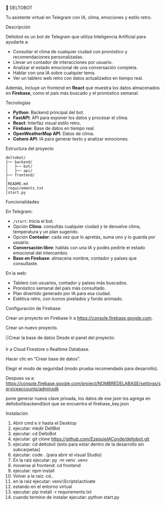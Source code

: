 🤖 DELTOBOT

Tu asistente virtual en Telegram con IA, clima, emociones y estilo retro.

Descripción

Deltobot es un bot de Telegram que utiliza Inteligencia Artificial para ayudarte a:

- Consultar el clima de cualquier ciudad con pronóstico y recomendaciones personalizadas.
- Llevar un contador de interacciones por usuario.
- Analizar el estado emocional de una conversación completa.
- Hablar con una IA sobre cualquier tema.
- Ver un tablero web retro con datos actualizados en tiempo real.

Además, incluye un frontend en **React** que muestra los datos almacenados en **Firebase**, como el país más buscado y el pronóstico semanal.

Tecnologías

- **Python**: Backend principal del bot.
- **FastAPI**: API para exponer los datos y procesar el clima.
- **React**: Interfaz visual estilo retro.
- **Firebase**: Base de datos en tiempo real.
- **OpenWeatherMap API**: Datos de clima.
- **Cohere API**: IA para generar texto y analizar emociones.

Estructura del proyecto

```
deltobot/
├── backend/
│   ├── bot/           
│   ├── api/           
├── frontend/
│
│README.md
│requirements.txt
│start.py
```

Funcionalidades

En Telegram:

- `/start`: Inicia el bot.
- Opción **Clima**: consultás cualquier ciudad y te devuelve clima, temperatura y un plan sugerido.
- Opción **Contador**: cada vez que lo apretás, suma uno y lo guarda por usuario.
- **Conversación libre**: hablás con una IA y podés pedirle el estado emocional del intercambio.
- **Base en Firebase**: almacena nombre, contador y países que consultaste.

En la web:

- Tablero con usuarios, contador y países más buscados.
- Pronóstico semanal del país más consultado.
- Plan divertido generado por IA para esa ciudad.
- Estética retro, con íconos pixelados y fondo animado.


Configuración de Firebase:

Crear un proyecto en Firebase
Ir a https://console.firebase.google.com.

Crear un nuevo proyecto.

🗄Crear la base de datos
Desde el panel del proyecto:

Ir a Cloud Firestore o Realtime Database.

Hacer clic en “Crear base de datos”.

Elegir el modo de seguridad (modo prueba recomendado para desarrollo).

Despues va a:
https://console.firebase.google.com/project/NOMBREDELABASE/settings/serviceaccounts/adminsdk

pone generar nueva clave privada, los datos de ese json los agrega en deltobot\backend\bot que se encuentra el firebase_key.json

Instalación

1. Abrir cmd e ir hasta el Desktop
2. ejecutar: mkdir DeltBot
3. ejecutar: cd DeltoBot
4. ejecutar: git clone https://github.com/EzequielAConde/deltobot.git
5. ejecutar: cd deltobot (esto para estar dentro de la desarrollo sin subcarpetas)
6. ejecutar: code . (para abrir el visual Studio)
7. En la raiz ejecutar: py -m venv .venv
8. moverse al frontend: cd frontend
9. ejecutar: npm install
10. Volver a la raiz: cd..
11. en la raiz ejecutar: venv\Scripts\activate
12. estando en el entorno virtual
13. ejecutar: pip install -r requirements.txt
14. cuando termine de instalar ejecutar: python start.py



